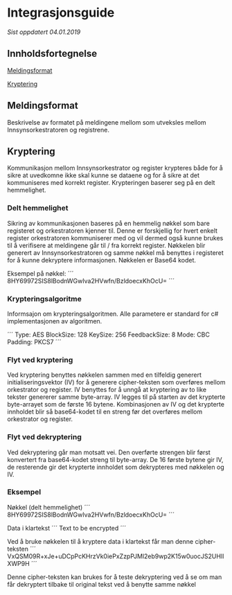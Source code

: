 # Integrasjonsguide

*Sist oppdatert 04.01.2019*

## Innholdsfortegnelse

[Meldingsformat](#Meldingsformat)

[Kryptering](#Kryptering)

## Meldingsformat
Beskrivelse av formatet på meldingene mellom som utveksles mellom Innsynsorkestratoren og registrene.

## Kryptering
Kommunikasjon mellom Innsynsorkestrator og register krypteres både for å sikre at uvedkomne ikke skal kunne se dataene og for å sikre at det kommuniseres med korrekt register. Krypteringen baserer seg på en delt hemmelighet.

### Delt hemmelighet
Sikring av kommunikasjonen baseres på en hemmelig nøkkel som bare registeret og orkestratoren kjenner til. Denne er forskjellig for hvert enkelt register orkestratoren kommuniserer med og vil dermed også kunne brukes til å verifisere at meldingene går til / fra korrekt register. Nøkkelen blir generert av Innsynsorkestratoren og samme nøkkel må benyttes i registeret for å kunne dekryptere informasjonen. Nøkkelen er Base64 kodet.

Eksempel på nøkkel:
´´´
8HY69972SIS8lBodnWGwIva2HVwfn/BzldoecxKhOcU=
´´´

### Krypteringsalgoritme
Informsajon om krypteringsalgoritmen. Alle parametere er standard for c# implementasjonen av algoritmen.

´´´
Type: AES
BlockSize: 128
KeySize: 256
FeedbackSize: 8
Mode: CBC
Padding: PKCS7
´´´

### Flyt ved kryptering
Ved kryptering benyttes nøkkelen sammen med en tilfeldig generert initialiseringsvektor (IV) for å generere cipher-teksten som overføres mellom orkestrator og register. IV benyttes for å unngå at kryptering av to like tekster genererer samme byte-array. IV legges til på starten av det krypterte byte-arrayet som de første 16 bytene. Kombinasjonen av IV og det krypterte innholdet blir så base64-kodet til en streng før det overføres mellom orkestrator og register.

### Flyt ved dekryptering
Ved dekryptering går man motsatt vei. Den overførte strengen blir først konvertert fra base64-kodet streng til byte-array. De 16 første bytene gir IV, de resterende gir det krypterte innholdet som dekrypteres med nøkkelen og IV.

### Eksempel
Nøkkel (delt hemmelighet)
´´´
8HY69972SIS8lBodnWGwIva2HVwfn/BzldoecxKhOcU=
´´´

Data i klartekst
´´´
Text to be encrypted
´´´

Ved å bruke nøkkelen til å kryptere data i klartekst får man denne cipher-teksten
´´´
VxQSM09R+xJe+uDCpPcKHrzVk0iePxZzpPJMl2eb9wp2K15w0uocJS2UHlIXWP9H
´´´

Denne cipher-teksten kan brukes for å teste dekryptering ved å se om man får dekryptert tilbake til original tekst ved å benytte samme nøkkel
